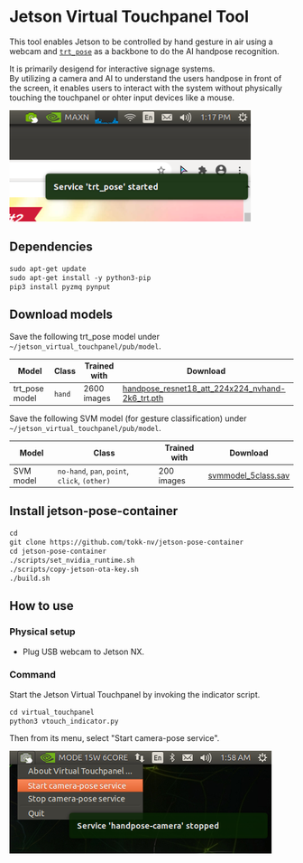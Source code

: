 # Jetson Virtual Touchpanel Tool

This tool enables Jetson to be controlled by hand gesture in air using a webcam and [`trt_pose`](https://github.com/NVIDIA-AI-IOT/trt_pose) as a backbone to do the AI handpose recognition.

It is primarily desigend for interactive signage systems.<br> 
By utilizing a camera and AI to understand the users handpose in front of the screen, it enables users to interact with the system without physically touching the touchpanel or ohter input devices like a mouse.

![](/docs/images/vtouch_trtpose_start_notification.png)

## Dependencies

```
sudo apt-get update
sudo apt-get install -y python3-pip
pip3 install pyzmq pynput
```

## Download models

Save the following trt_pose model under `~/jetson_virtual_touchpanel/pub/model`.

| Model | Class | Trained with | Download |
|--------|-----------------|----------------|--------|
| trt_pose model | `hand` | 2600 images | [handpose_resnet18_att_224x224_nvhand-2k6_trt.pth](https://drive.google.com/file/d/1ALFjVq8gfE0tcvtHuMpu0Qsi_oSRfkWw/view?usp=sharing) |


Save the following SVM model (for gesture classification) under `~/jetson_virtual_touchpanel/pub/model`.

| Model | Class | Trained with | Download |
|--------|-----------------|----------------|--------|
| SVM model | `no-hand`, `pan`, `point`, `click`, `(other)` | 200 images | [svmmodel_5class.sav](https://drive.google.com/file/d/1AO-wU5ftYy6SEhoJurCMX5NKDW-0HF2Z/view?usp=sharing) |



## Install jetson-pose-container

```
cd
git clone https://github.com/tokk-nv/jetson-pose-container
cd jetson-pose-container
./scripts/set_nvidia_runtime.sh
./scripts/copy-jetson-ota-key.sh
./build.sh
```

## How to use

### Physical setup

- Plug USB webcam to Jetson NX.

### Command

Start the Jetson Virtual Touchpanel by invoking the indicator script.

```
cd virtual_touchpanel
python3 vtouch_indicator.py
```

Then from its menu, select "Start camera-pose service".

![](/docs/images/vtouch_menu_start.png)

